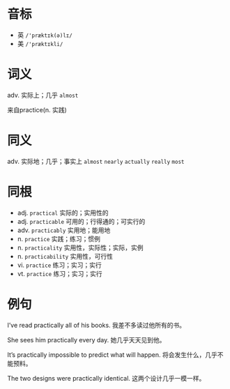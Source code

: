 # 音标

- 英 `/'præktɪk(ə)lɪ/`
- 美 `/'præktɪkli/`

# 词义

adv. 实际上；几乎
`almost`



来自practice(n. 实践)

# 同义

adv. 实际地；几乎；事实上
`almost` `nearly` `actually` `really` `most`

# 同根

- adj. `practical` 实际的；实用性的
- adj. `practicable` 可用的；行得通的；可实行的
- adv. `practicably` 实用地；能用地
- n. `practice` 实践；练习；惯例
- n. `practicality` 实用性，实际性；实际，实例
- n. `practicability` 实用性，可行性
- vi. `practice` 练习；实习；实行
- vt. `practice` 练习；实习；实行

# 例句

I’ve read practically all of his books.
我差不多读过他所有的书。

She sees him practically every day.
她几乎天天见到他。

It’s practically impossible to predict what will happen.
将会发生什么，几乎不能预料。

The two designs were practically identical.
这两个设计几乎一模一样。


